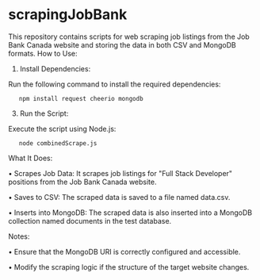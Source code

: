 # scrapingJobBank
This repository contains scripts for web scraping job listings from the Job Bank Canada website and storing the data in both CSV and MongoDB formats.
How to Use:
1.	Install Dependencies:

Run the following command to install the required dependencies:

       npm install request cheerio mongodb
3.	Run the Script:
   
Execute the script using Node.js:

       node combinedScrape.js
       
What It Does:

•	Scrapes Job Data: It scrapes job listings for "Full Stack Developer" positions from the Job Bank Canada website.

•	Saves to CSV: The scraped data is saved to a file named data.csv.

•	Inserts into MongoDB: The scraped data is also inserted into a MongoDB collection named documents in the test database.

Notes:

•	Ensure that the MongoDB URI is correctly configured and accessible.

•	Modify the scraping logic if the structure of the target website changes.
